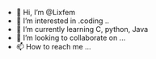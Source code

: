 - 👋 Hi, I’m @Lixfem
- 👀 I’m interested in .coding ..
- 🌱 I’m currently learning C, python, Java 
- 💞️ I’m looking to collaborate on ...
- 📫 How to reach me ...

<!---
Lixfem/Lixfem is a ✨ special ✨ repository because its `README.md` (this file) appears on your GitHub profile.
You can click the Preview link to take a look at your changes.
--->
